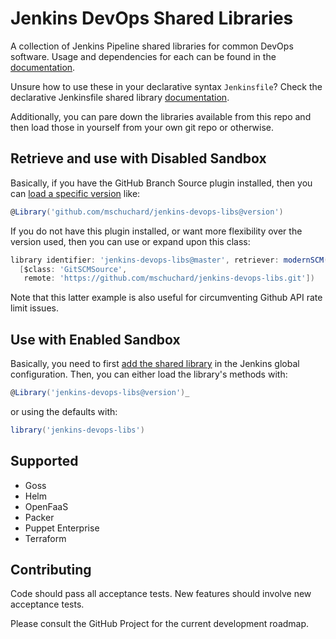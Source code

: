 # Jenkins DevOps Shared Libraries

A collection of Jenkins Pipeline shared libraries for common DevOps software. Usage and dependencies for each can be found in the [documentation](docs).

Unsure how to use these in your declarative syntax `Jenkinsfile`? Check the declarative Jenkinsfile shared library  [documentation](https://jenkins.io/doc/book/pipeline/shared-libraries/#using-libraries).

Additionally, you can pare down the libraries available from this repo and then load those in yourself from your own git repo or otherwise.

## Retrieve and use with Disabled Sandbox

Basically, if you have the GitHub Branch Source plugin installed, then you can [load a specific version](https://jenkins.io/doc/book/pipeline/shared-libraries/#library-versions) like:

```groovy
@Library('github.com/mschuchard/jenkins-devops-libs@version')
```

If you do not have this plugin installed, or want more flexibility over the version used, then you can use or expand upon this class:

```groovy
library identifier: 'jenkins-devops-libs@master', retriever: modernSCM(
  [$class: 'GitSCMSource',
   remote: 'https://github.com/mschuchard/jenkins-devops-libs.git'])
```

Note that this latter example is also useful for circumventing Github API rate limit issues.

## Use with Enabled Sandbox

Basically, you need to first [add the shared library](https://jenkins.io/doc/book/pipeline/shared-libraries/#global-shared-libraries) in the Jenkins global configuration. Then, you can either load the library's methods with:

```groovy
@Library('jenkins-devops-libs@version')_
```

or using the defaults with:

```groovy
library('jenkins-devops-libs')
```

## Supported
- Goss
- Helm
- OpenFaaS
- Packer
- Puppet Enterprise
- Terraform

## Contributing
Code should pass all acceptance tests. New features should involve new acceptance tests.

Please consult the GitHub Project for the current development roadmap.
